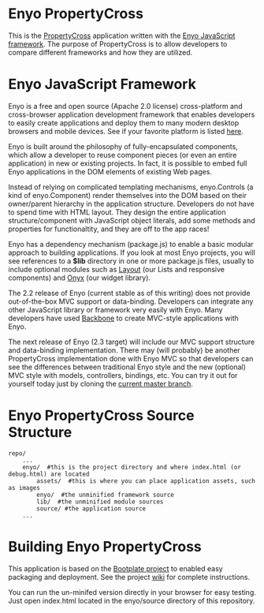 Enyo PropertyCross
=========

This is the [PropertyCross](http://propertycross.com/) application written with the [Enyo JavaScript framework](http://enyojs.com).  The purpose of PropertyCross is to allow developers to compare different frameworks and how they are utilized.

Enyo JavaScript Framework
=========

Enyo is a free and open source (Apache 2.0 license) cross-platform and cross-browser application development framework that enables developers to easily create applications and deploy them to many modern desktop browsers and mobile devices.  See if your favorite platform is listed [here](http://enyojs.com/docs/platforms/).

Enyo is built around the philosophy of fully-encapsulated components, which allow a developer to reuse component pieces (or even an entire application) in new or existing projects.  In fact, it is possible to embed full Enyo applications in the DOM elements of existing Web pages.

Instead of relying on complicated templating mechanisms, enyo.Controls (a kind of enyo.Component) render themselves into the DOM based on their owner/parent hierarchy in the application structure.  Developers do not have to spend time with HTML layout.  They design the entire application structure/component with JavaScript object literals, add some methods and properties for functionaltity, and they are off to the app races!

Enyo has a dependency mechanism (package.js) to enable a basic modular approach to building applications.  If you look at most Enyo projects, you will see references to a __$lib__ directory in one or more package.js files, usually to include optional modules such as [Layout](https://github.com/enyojs/layout) (our Lists and responsive components) and [Onyx](https://github.com/enyojs/onyx) (our widget library).

The 2.2 release of Enyo (current stable as of this writing) does not provide out-of-the-box MVC support or data-binding.  Developers can integrate any other JavaScript library or framework very easily with Enyo.  Many developers have used [Backbone](http://backbonejs.org/) to create MVC-style applications with Enyo.

The next release of Enyo (2.3 target) will include our MVC support structure and data-binding implementation.  There may (will probably) be another PropertyCross implementation done with Enyo MVC so that developers can see the differences between traditional Enyo style and the new (optional) MVC style with models, controllers, bindings, etc.  You can try it out for yourself today just by cloning the [current master branch](https://github.com/enyojs/enyo).

Enyo PropertyCross Source Structure
=========

	repo/
		...
		enyo/  #this is the project directory and where index.html (or debug.html) are located
			assets/  #this is where you can place application assets, such as images
			enyo/  #the unminified framework source
			lib/  #the unminified module sources
			source/ #the application source
		...

Building Enyo PropertyCross
=========
This application is based on the [Bootplate project](https://github.com/enyojs/bootplate) to enabled easy packaging and deployment.  See the project [wiki](https://github.com/enyojs/enyo/wiki/Bootplate) for complete instructions.

You can run the un-minifed version directly in your browser for easy testing.  Just open index.html located in the enyo/source directory of this repository.
